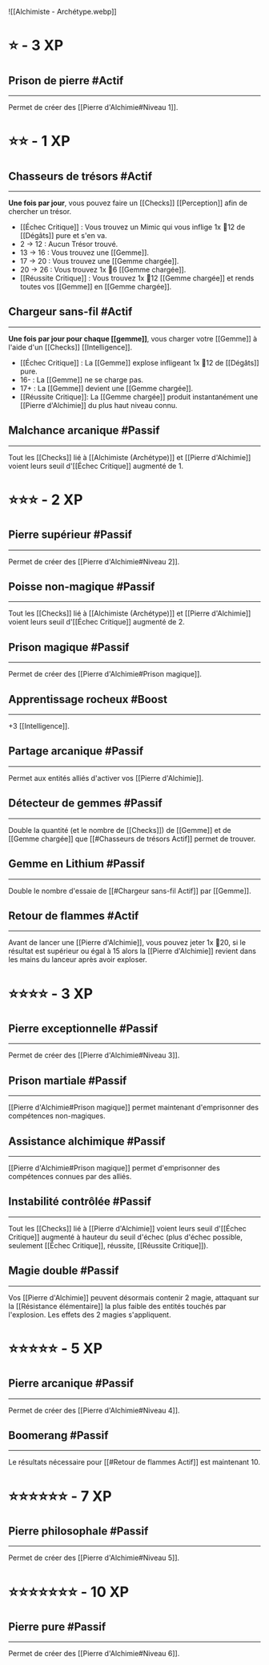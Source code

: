 ![[Alchimiste - Archétype.webp]]
# ⭐ - 3 XP
## Prison de pierre #Actif
---
Permet de créer des [[Pierre d'Alchimie#Niveau 1]].

# ⭐⭐ - 1 XP
## Chasseurs de trésors #Actif 
---
**Une fois par jour**, vous pouvez faire un [[Checks]] [[Perception]] afin de chercher un trésor.

- [[Échec Critique]] : Vous trouvez un Mimic qui vous inflige 1x 🎲12 de [[Dégâts]] pure et s'en va.
- 2 -> 12 : Aucun Trésor trouvé.
- 13 -> 16 : Vous trouvez une [[Gemme]].
- 17 -> 20 : Vous trouvez une [[Gemme chargée]]. 
- 20 -> 26 : Vous trouvez 1x 🎲6 [[Gemme chargée]].
- [[Réussite Critique]] : Vous trouvez 1x 🎲12 [[Gemme chargée]] et rends toutes vos [[Gemme]] en [[Gemme chargée]].

## Chargeur sans-fil #Actif 
---
**Une fois par jour pour chaque [[gemme]]**, vous charger votre [[Gemme]] à l'aide d'un [[Checks]] [[Intelligence]].

- [[Échec Critique]] : La [[Gemme]] explose infligeant 1x 🎲12 de [[Dégâts]] pure.
- 16- : La [[Gemme]] ne se charge pas.
- 17+ : La [[Gemme]] devient une [[Gemme chargée]].
- [[Réussite Critique]]: La [[Gemme chargée]] produit instantanément une [[Pierre d'Alchimie]] du plus haut niveau connu.

## Malchance arcanique #Passif 
---
Tout les [[Checks]] lié à [[Alchimiste (Archétype)]] et [[Pierre d'Alchimie]] voient leurs seuil d'[[Échec Critique]] augmenté de 1.

# ⭐⭐⭐ - 2 XP
## Pierre supérieur #Passif 
---
Permet de créer des [[Pierre d'Alchimie#Niveau 2]].

## Poisse non-magique #Passif 
---
Tout les [[Checks]] lié à [[Alchimiste (Archétype)]] et [[Pierre d'Alchimie]] voient leurs seuil d'[[Échec Critique]] augmenté de 2.

## Prison magique #Passif
---
Permet de créer des [[Pierre d'Alchimie#Prison magique]].

## Apprentissage rocheux #Boost 
---
+3 [[Intelligence]].

## Partage arcanique #Passif 
---
Permet aux entités alliés d'activer vos [[Pierre d'Alchimie]].

## Détecteur de gemmes #Passif 
---
Double la quantité (et le nombre de [[Checks]]) de [[Gemme]] et de [[Gemme chargée]] que [[#Chasseurs de trésors Actif]] permet de trouver.

## Gemme en Lithium #Passif 
---
Double le nombre d'essaie de [[#Chargeur sans-fil Actif]] par [[Gemme]].

## Retour de flammes #Actif
---
Avant de lancer une [[Pierre d'Alchimie]], vous pouvez jeter 1x 🎲20, si le résultat est supérieur ou égal à 15 alors la [[Pierre d'Alchimie]] revient dans les mains du lanceur après avoir exploser.

# ⭐⭐⭐⭐ - 3 XP
## Pierre exceptionnelle #Passif
---
Permet de créer des [[Pierre d'Alchimie#Niveau 3]].

## Prison martiale #Passif 
---
[[Pierre d'Alchimie#Prison magique]] permet maintenant d'emprisonner des compétences non-magiques.

## Assistance alchimique #Passif 
---
[[Pierre d'Alchimie#Prison magique]] permet d'emprisonner des compétences connues par des alliés.

## Instabilité contrôlée #Passif 
---
Tout les [[Checks]] lié à [[Pierre d'Alchimie]] voient leurs seuil d'[[Échec Critique]] augmenté à hauteur du seuil d'échec (plus d'échec possible, seulement [[Échec Critique]], réussite, [[Réussite Critique]]).

## Magie double #Passif 
---
Vos [[Pierre d'Alchimie]] peuvent désormais contenir 2 magie, attaquant sur la [[Résistance élémentaire]] la plus faible des entités touchés par l'explosion. Les effets des 2 magies s'appliquent.

# ⭐⭐⭐⭐⭐ - 5 XP
## Pierre arcanique #Passif
---
Permet de créer des [[Pierre d'Alchimie#Niveau 4]].

## Boomerang #Passif 
---
Le résultats nécessaire pour [[#Retour de flammes Actif]] est maintenant 10.

# ⭐⭐⭐⭐⭐⭐ - 7 XP
## Pierre philosophale #Passif
---
Permet de créer des [[Pierre d'Alchimie#Niveau 5]].

# ⭐⭐⭐⭐⭐⭐⭐ - 10 XP
## Pierre pure #Passif
---
Permet de créer des [[Pierre d'Alchimie#Niveau 6]].